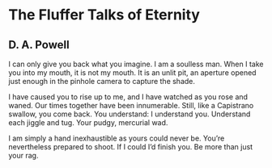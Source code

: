 # The Fluffer Talks of Eternity
## D. A. Powell
I can only give you back what you imagine.
I am a soulless man. When I take you
into my mouth, it is not my mouth. It is
an unlit pit, an aperture opened just enough
in the pinhole camera to capture the shade.

I have caused you to rise up to me, and I
have watched as you rose and waned.
Our times together have been innumerable. Still,
like a Capistrano swallow, you come back.
You understand: I understand you. Understand
each jiggle and tug. Your pudgy, mercurial wad.

I am simply a hand inexhaustible as yours
could never be. You’re nevertheless prepared to shoot.
If I could I’d finish you. Be more than just your rag.